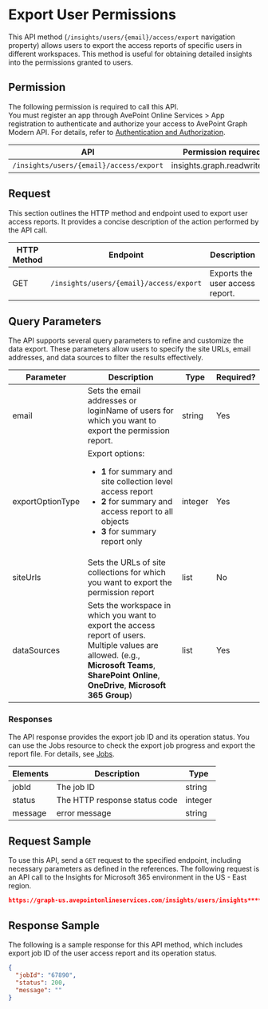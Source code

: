 # Export User Permissions

This API method (`/insights/users/{email}/access/export` navigation property) allows users to export the access reports of specific users in different workspaces. This method is useful for obtaining detailed insights into the permissions granted to users. 

## Permission 

The following permission is required to call this API.  
You must register an app through AvePoint Online Services > App registration to authenticate and authorize your access to AvePoint Graph Modern API. For details, refer to [Authentication and Authorization](https://learn.avepoint.com/docs/Use-AvePoint-Graph-Modern-API.html#authentication-and-authorization).

| API     | Permission required | 
|-------------------|---------------|
| `/insights/users/{email}/access/export` |insights.graph.readwrite.all  |

## Request 

This section outlines the HTTP method and endpoint used to export user access reports. It provides a concise description of the action performed by the API call. 

| HTTP Method | Endpoint | Description |
| --- | --- | --- |
| GET | `/insights/users/{email}/access/export` | Exports the user access report. |


## Query Parameters

The API supports several query parameters to refine and customize the data export. These parameters allow users to specify the site URLs, email addresses, and data sources to filter the results effectively.


| Parameter  | Description                                                                 | Type   | Required? |
|------------|-----------------------------------------------------------------------------|--------|-----------|
| email| Sets the email addresses or loginName of users for which you want to export the permission report. | string | Yes |
| exportOptionType | Export options: <ul><li>**1** for summary and site collection level access report</li><li> **2** for summary and access report to all objects</li> <li>**3** for summary report only</li> | integer | Yes | 
| siteUrls | Sets the URLs of site collections for which you want to export the permission report | list | No | 
| dataSources | Sets the workspace in which you want to export the access report of users. Multiple values are allowed. (e.g., **Microsoft Teams**, **SharePoint Online**, **OneDrive**, **Microsoft 365 Group**) | list | Yes |


### Responses

The API response provides the export job ID and its operation status. You can use the Jobs resource to check the export job progress and export the report file. For details, see [Jobs](../exportJobs/exportJobFile.md).

| Elements	| Description	|Type|
|---|--- |---|
|jobId	 | The job ID	| string |
|status |	The HTTP response status code |	integer|
|message | error message | string |

## Request Sample

To use this API, send a `GET` request to the specified endpoint, including necessary parameters as defined in the references. The following request is an API call to the Insights for Microsoft 365 environment in the US - East region.

```json
https://graph-us.avepointonlineservices.com/insights/users/insights******001_j*****insightstest.onmicrosoft.com%2523ext%2523%2540m3********.onmicrosoft.com/access/export?exportOptionType=2&siteUrls=https%3A%2F%2Fm******.sharepoint.com%2Fsites%2Fjuly2022public****01&dataSources=microsoft%20teams&dataSources=sharepoint%20online
```

## Response Sample  

The following is a sample response for this API method, which includes export job ID of the user access report and its operation status. 

```json
{
  "jobId": "67890",
  "status": 200,
  "message": ""
}
```